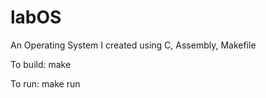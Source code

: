 # labOS
An Operating System I created using C, Assembly, Makefile

To build:
  make

To run:
  make run
